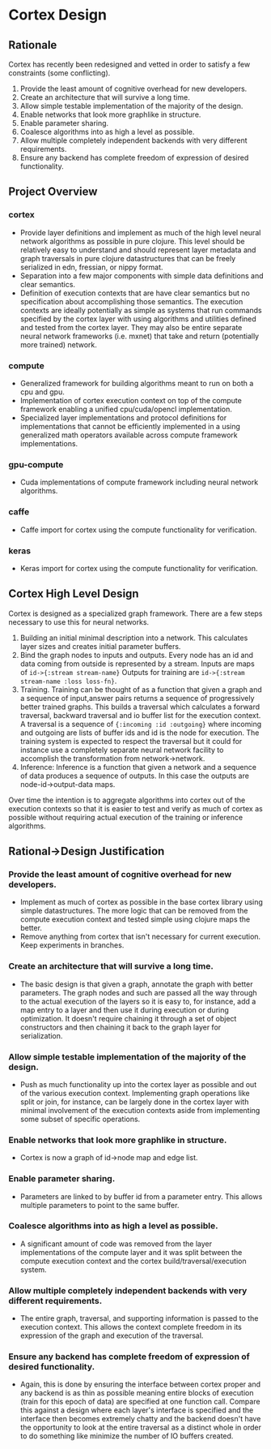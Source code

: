 # Cortex Design

## Rationale

Cortex has recently been redesigned and vetted in order to
satisfy a few constraints (some conflicting).

1.  Provide the least amount of cognitive overhead for new developers.
2.  Create an architecture that will survive a long time.
3.  Allow simple testable implementation of the majority of the design.
4.  Enable networks that look more graphlike in structure.
5.  Enable parameter sharing.
6.  Coalesce algorithms into as high a level as possible.
7.  Allow multiple completely independent backends with very different requirements.
8.  Ensure any backend has complete freedom of expression of desired functionality.


## Project Overview
### cortex
*  Provide layer definitions and implement as much of the high level
neural network algorithms as possible in pure clojure.  This level
should be relatively easy to understand and should represent layer
metadata and graph traversals in pure clojure datastructures that can
be freely serialized in edn, fressian, or nippy format.
*  Separation into a few major components with simple data definitions and clear semantics.
*  Definition of execution contexts that are have clear semantics but no specification about accomplishing
those semantics.  The execution contexts are ideally potentially as simple as systems that run commands specified
by the cortex layer with using algorithms and utilities defined and tested from the cortex layer.  They may
also be entire separate neural network frameworks (i.e. mxnet) that take and return (potentially more
trained) network.


### compute
* Generalized framework for building algorithms meant to run on both a cpu and gpu.
* Implementation of cortex execution context on top of the compute framework enabling a unified
cpu/cuda/opencl implementation.
* Specialized layer implementations and protocol definitions for implementations that cannot be efficiently
implemented in a using generalized math operators available across compute framework implementations.

### gpu-compute
* Cuda implementations of compute framework including neural network algorithms.

### caffe
* Caffe import for cortex using the compute functionality for verification.

### keras
* Keras import for cortex using the compute functionality for verification.




## Cortex High Level Design
Cortex is designed as a specialized graph framework.  There are a few
steps necessary to use this for neural networks.


1.  Building an initial minimal description into a network.  This
calculates layer sizes and creates initial parameter buffers.
2.  Bind the graph nodes to inputs and outputs.  Every node has an id
and data coming from outside is represented by a stream.
Inputs are maps of ```id->{:stream stream-name}```
Outputs for training are ```id->{:stream stream-name :loss loss-fn}```.
2.  Training.  Training can be thought of as a function that given a
graph and a sequence of input,answer pairs returns a sequence of
progressively better trained graphs.  This builds a traversal which
calculates a forward traversal, backward traversal and io buffer list
for the execution context.  A traversal is a sequence of
```{:incoming :id :outgoing}``` where incoming and outgoing are lists of buffer ids
and id is the node for execution.  The training system is expected to
respect the traversal but it could for instance use a completely
separate neural network facility to accomplish the transformation from
network->network.
3.  Inference: Inference is a function that given a network and a
sequence of data produces a sequence of outputs.  In this case the
outputs are node-id->output-data maps.


Over time the intention is to aggregate algorithms into cortex out of the execution contexts
so that it is easier to test and verify as much of cortex as possible without requiring actual
execution of the training or inference algorithms.

## Rational->Design Justification

### Provide the least amount of cognitive overhead for new developers.
* Implement as much of cortex as possible in the base cortex library using simple datastructures.
The more logic that can be removed from the compute execution context and tested simple using clojure maps
the better.
* Remove anything from cortex that isn't necessary for current execution.  Keep experiments in branches.

### Create an architecture that will survive a long time.
* The basic design is that given a graph, annotate the graph with better parameters.  The graph nodes and such
are passed all the way through to the actual execution of the layers so it is easy to, for instance, add a
map entry to a layer and then use it during execution or during optimization.  It doesn't require chaining it
through a set of object constructors and then chaining it back to the graph layer for serialization.

### Allow simple testable implementation of the majority of the design.
* Push as much functionality up into the cortex layer as possible and out of the various execution context.
Implementing graph operations like split or join, for instance, can be largely done in the cortex layer with
minimal involvement of the execution contexts aside from implementing some subset of specific operations.

### Enable networks that look more graphlike in structure.
* Cortex is now a graph of id->node map and edge list.

### Enable parameter sharing.
* Parameters are linked to by buffer id from a parameter entry.  This allows multiple parameters to point
to the same buffer.

### Coalesce algorithms into as high a level as possible.
* A significant amount of code was removed from the layer implementations of the compute layer and it was split
between the compute execution context and the cortex build/traversal/execution system.

### Allow multiple completely independent backends with very different requirements.
* The entire graph, traversal, and supporting information is passed to the execution context.  This allows the
context complete freedom in its expression of the graph and execution of the traversal.

### Ensure any backend has complete freedom of expression of desired functionality.
* Again, this is done by ensuring the interface between cortex proper and any backend is as thin as possible
meaning entire blocks of execution (train for this epoch of data) are specified at one function call.  Compare
this against a design where each layer's interface is specified and the interface then becomes extremely
chatty and the backend doesn't have the opportunity to look at the entire traversal as a distinct whole in
order to do something like minimize the number of IO buffers created.
